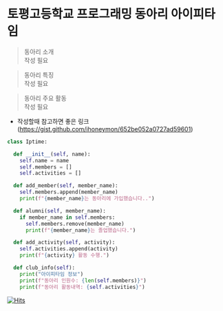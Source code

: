 # 토평고등학교 프로그래밍 동아리 아이피타임

> 동아리 소개  
작성 필요



> 동아리 특징    
작성 필요



> 동아리 주요 활동  
작성 필요

- 작성할때 참고하면 좋은 링크(https://gist.github.com/ihoneymon/652be052a0727ad59601)

```python
class Iptime:

  def __init__(self, name):
    self.name = name
    self.members = []
    self.activities = []

  def add_member(self, member_name):
    self.members.append(member_name)
    print(f"{member_name}는 동아리에 가입했습니다..")

  def alumni(self, member_name):
    if member_name in self.members:
      self.members.remove(member_name)
      print(f"{member_name}는 졸업했습니다.")

  def add_activity(self, activity):
    self.activities.append(activity)
    print(f"{activity} 활동 수행.")

  def club_info(self):
    print("아이피타임 정보")
    print(f"동아리 인원수: {len(self.members)}")
    print(f"동아리 활동내역: {self.activities}")
``` 

[![Hits](https://hits.seeyoufarm.com/api/count/incr/badge.svg?url=https%3A%2F%2Fgithub.com%2FTopyeong-High-School-Iptime&count_bg=%2379C83D&title_bg=%23555555&icon=&icon_color=%23E7E7E7&title=%EB%B0%A9%EB%AC%B8%EC%9E%90+%EC%88%98&edge_flat=true)](https://hits.seeyoufarm.com)
